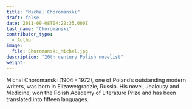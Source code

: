 ```yaml
---
title: "Michal Choromanski"
draft: false
date: 2011-09-08T04:22:35.000Z
last_name: "Choromanski"
contributor_type:
  - Author
image:
  file: Choromanski_Michal.jpg
description: "20th century Polish novelist"
weight:
---
```


Michal Choromanski (1904 - 1972), one of Poland’s outstanding modern writers, was born in Elizawetgradzie, Russia. His novel, Jealousy and Medicine, won the Polish Academy of Literature Prize and has been translated into fifteen languages.

